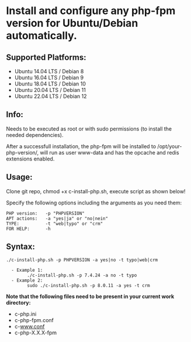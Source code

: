 # Install and configure any php-fpm version for Ubuntu/Debian automatically.

<h2>Supported Platforms:</h2>

 - Ubuntu 14.04 LTS / Debian 8
 - Ubuntu 16.04 LTS / Debian 9
 - Ubuntu 18.04 LTS / Debian 10
 - Ubuntu 20.04 LTS / Debian 11
 - Ubuntu 22.04 LTS / Debian 12

<h2>Info:</h2>
Needs to be executed as root or with sudo permissions (to install the needed dependencies). 
 
After a successfull installation, the php-fpm will be installed to /opt/your-php-version/, will run as user www-data and has the opcache and redis extensions enabled. 

<h2>Usage:</h2>
Clone git repo, chmod +x c-install-php.sh, execute script as shown below! 

Specify the following options including the arguments as you need them:
```
PHP version:   -p "PHPVERSION"
APT actions:   -a "yes|ja" or "no|nein"
TYPE:          -t "web|typo" or "crm"
FOR HELP:      -h

```

<h2>Syntax:</h2>

```
./c-install-php.sh -p PHPVERSION -a yes|no -t typo|web|crm 
	
  - Example 1: 
		./c-install-php.sh -p 7.4.24 -a no -t typo
  - Example 2: 
		sudo ./c-install-php.sh -p 8.0.11 -a yes -t crm 

```

**Note that the following files need to be present in your current work directory:**
- c-php.ini 
- c-php-fpm.conf 
- c-www.conf 
- c-php-X.X.X-fpm 
 
